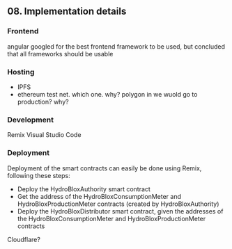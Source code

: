 ## 08. Implementation details

### Frontend

angular
googled for the best frontend framework to be used, but concluded that all frameworks should be usable

### Hosting

- IPFS
- ethereum test net. which one. why? polygon in we wuold go to production? why?

### Development

Remix
Visual Studio Code

### Deployment

Deployment of the smart contracts can easily be done using Remix, following these steps:
- Deploy the HydroBloxAuthority smart contract
- Get the address of the HydroBloxConsumptionMeter and HydroBloxProductionMeter contracts (created by HydroBloxAuthority)
- Deploy the HydroBloxDistributor smart contract, given the addresses of the HydroBloxConsumptionMeter and HydroBloxProductionMeter contracts

Cloudflare?